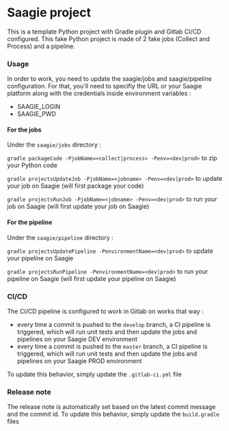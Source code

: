 # Saagie project

This is a template Python project with Gradle plugin and Gitlab CI/CD configured.
This fake Python project is made of 2 fake jobs (Collect and Process) and a pipeline.
 

### Usage

In order to work, you need to update the saagie/jobs and saagie/pipeline configuration.
For that, you'll need to specifiy the URL or your Saagie platform along with the credentials inside environment variables : 
* SAAGIE_LOGIN
* SAAGIE_PWD

#### For the jobs
Under the `saagie/jobs` directory : 

`gradle packageCode -PjobName=<collect|process> -Penv=<dev|prod>` to zip your Python code

`gradle projectsUpdateJob -PjobName=<jobname> -Penv=<dev|prod>` to update your job on Saagie (will first package your code)

`gradle projectsRunJob -PjobName=<jobname> -Penv=<dev|prod>` to run your job on Saagie (will first update your job on Saagie)

#### For the pipeline
Under the `saagie/pipeline` directory : 

`gradle projectsUpdatePipeline -PenvironmentName=<dev|prod>` to update your pipeline on Saagie

`gradle projectsRunPipeline -PenvironmentName=<dev|prod>` to run your pipeline on Saagie (will first update your pipeline on Saagie)
### CI/CD
The CI/CD pipeline is configured to work in Gitlab on works that way : 
* every time a commit is pushed to the `develop` branch, a CI pipeline is triggered, which will run unit tests and then update the jobs and pipelines on your Saagie DEV environment
* every time a commit is pushed to the `master` branch, a CI pipeline is triggered, which will run unit tests and then update the jobs and pipelines on your Saagie PROD environment

To update this behavior, simply update the `.gitlab-ci.yml` file

### Release note
The release note is automatically set based on the latest commit message and the commit id.
To update this behavior, simply update the `build.gradle` files